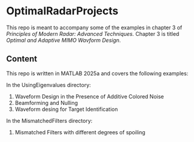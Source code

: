 # OptimalRadarProjects

This repo is meant to accompany some of the examples in chapter 3 of *Principles of Modern Radar: Advanced Techniques.* Chapter 3 is titled *Optimal and Adaptive MIMO Wavform Design*.

## 

## Content

This repo is written in MATLAB 2025a and covers the following examples:



In the UsingEigenvalues directory:

1. Waveform Design in the Presence of Additive Colored Noise
2. Beamforming and Nulling
3. Waveform desing for Target Identification



In the MismatchedFilters directory:

1. Mismatched Filters with different degrees of spoiling
